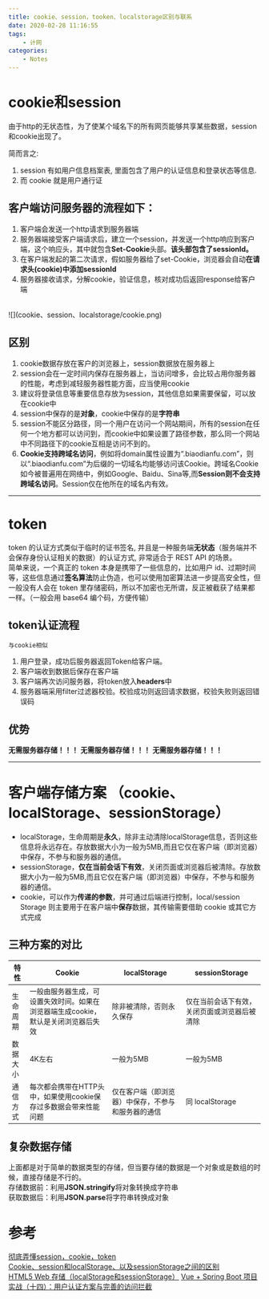 ```yaml
---
title: cookie、session，tooken、localstorage区别与联系
date: 2020-02-28 11:16:55
tags:
    - 计网
categories:
    - Notes
---
```

# cookie和session
由于http的无状态性，为了使某个域名下的所有网页能够共享某些数据，session和cookie出现了。 

简而言之:
1. session 有如用户信息档案表, 里面包含了用户的认证信息和登录状态等信息.
2. 而 cookie 就是用户通行证

## 客户端访问服务器的流程如下：
1. 客户端会发送一个http请求到服务器端
2. 服务器端接受客户端请求后，建立一个session，并发送一个http响应到客户端，这个响应头，其中就包含**Set-Cookie**头部。**该头部包含了sessionId。**
3. 在客户端发起的第二次请求，假如服务器给了set-Cookie，浏览器会自动**在请求头(cookie)中添加sessionId**<!-- 3. 在客户端发起的第二次请求，假如服务器给了set-Cookie，浏览器会自动在请求头中添加cookie -->
4. 服务器接收请求，分解cookie，验证信息，核对成功后返回response给客户端  
<br>
![](cookie、session、localstorage/cookie.png)

## 区别
1. cookie数据存放在客户的浏览器上，session数据放在服务器上
2. session会在一定时间内保存在服务器上，当访问增多，会比较占用你服务器的性能，考虑到减轻服务器性能方面，应当使用cookie 
3. 建议将登录信息等重要信息存放为session，其他信息如果需要保留，可以放在cookie中 
4. session中保存的是**对象**，cookie中保存的是**字符串** 
5. session不能区分路径，同一个用户在访问一个网站期间，所有的session在任何一个地方都可以访问到，而cookie中如果设置了路径参数，那么同一个网站中不同路径下的cookie互相是访问不到的。 
6. **Cookie支持跨域名访问**，例如将domain属性设置为“.biaodianfu.com”，则以“.biaodianfu.com”为后缀的一切域名均能够访问该Cookie。跨域名Cookie如今被普遍用在网络中，例如Google、Baidu、Sina等,而**Session则不会支持跨域名访问**。Session仅在他所在的域名内有效。

----

# token
<!-- token 也称作令牌，由uid+time+sign[+固定参数]   -->
token 的认证方式类似于临时的证书签名, 并且是一种服务端**无状态**（服务端并不会保存身份认证相关的数据）的认证方式, 非常适合于 REST API 的场景。  
简单来说，一个真正的 token 本身是携带了一些信息的，比如用户 id、过期时间等，这些信息通过**签名算法**防止伪造，也可以使用加密算法进一步提高安全性，但一般没有人会在 token 里存储密码，所以不加密也无所谓，反正被截获了结果都一样。（一般会用 base64 编个码，方便传输）

<!-- ## 组成
+ uid: 用户唯一身份标识
+ time: 当前时间的时间戳
+ sign: 签名, 使用 hash/encrypt 压缩成定长的十六进制字符串，以防止第三方恶意拼接
+ 固定参数(可选): 将一些常用的固定参数加入到 token 中是为了避免重复查库 -->

<!-- ## 存放
在客户端一般存放于localStorage，cookie，或sessionStorage中。  
在服务器一般存于数据库中 -->

## token认证流程
    与cookie相似
1. 用户登录，成功后服务器返回Token给客户端。
2. 客户端收到数据后保存在客户端
3. 客户端再次访问服务器，将token放入**headers**中
4. 服务器端采用filter过滤器校验。校验成功则返回请求数据，校验失败则返回错误码

## 优势  
**无需服务器存储！！！**
**无需服务器存储！！！**
**无需服务器存储！！！**

---

<!-- # sessionStorage、localstorage -->
# 客户端存储方案 （cookie、localStorage、sessionStorage）
+ localStorage，生命周期是**永久**，除非主动清除localStorage信息，否则这些信息将永远存在。存放数据大小为一般为5MB,而且它仅在客户端（即浏览器）中保存，不参与和服务器的通信。  
+ sessionStorage，**仅在当前会话下有效**，关闭页面或浏览器后被清除。存放数据大小为一般为5MB,而且它仅在客户端（即浏览器）中保存，不参与和服务器的通信。
+ cookie，可以作为**传递的参数**，并可通过后端进行控制，local/session Storage 则主要用于在客户端中**保存**数据，其传输需要借助 cookie 或其它方式完成

## 三种方案的对比
| 特性     | Cookie                                                                             | localStorage                                       | sessionStorage                               |
| -------- | ---------------------------------------------------------------------------------- | -------------------------------------------------- | -------------------------------------------- |
| 生命周期 | 一般由服务器生成，可设置失效时间。如果在浏览器端生成cookie，默认是关闭浏览器后失效 | 除非被清除，否则永久保存                           | 仅在当前会话下有效，关闭页面或浏览器后被清除 |
| 数据大小 | 4K左右                                                                             | 一般为5MB                                          | 一般为5MB                                    |
| 通信方式 | 每次都会携带在HTTP头中，如果使用cookie保存过多数据会带来性能问题                   | 仅在客户端（即浏览器）中保存，不参与和服务器的通信 | 同 localStorage                              |

## 复杂数据存储
上面都是对于简单的数据类型的存储，但当要存储的数据是一个对象或是数组的时候，直接存储是不行的。  
存储数据前：利用**JSON.stringify**将对象转换成字符串  
获取数据后：利用**JSON.parse**将字符串转换成对象




# 参考
[彻底弄懂session，cookie，token](https://segmentfault.com/a/1190000017831088?utm_source=tag-newest)  
[Cookie、session和localStorage、以及sessionStorage之间的区别](https://www.cnblogs.com/jing-tian/p/10991431.html)  
[HTML5 Web 存储（localStorage和sessionStorage）](https://blog.csdn.net/sleepwalker_1992/article/details/82832123?depth_1-utm_source=distribute.pc_relevant.none-task&utm_source=distribute.pc_relevant.none-task)
[Vue + Spring Boot 项目实战（十四）：用户认证方案与完善的访问拦截](https://learner.blog.csdn.net/article/details/102788866)